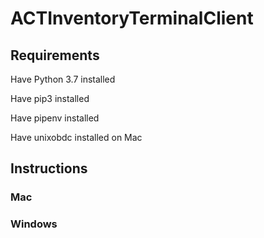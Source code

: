 # ACTInventoryTerminalClient

## Requirements

Have Python 3.7 installed

Have pip3 installed

Have pipenv installed

Have unixobdc installed on Mac

## Instructions

### Mac

### Windows
